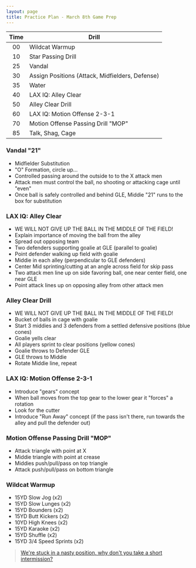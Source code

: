 ```yaml
---
layout: page
title: Practice Plan - March 8th Game Prep
---
```


| Time | Drill |
| :---: | --- |
| 00 | Wildcat Warmup |
| 10 | Star Passing Drill |
| 25 | Vandal |
| 30 | Assign Positions (Attack, Midfielders, Defense) |
| 35 | Water |
| 40 | LAX IQ: Alley Clear |
| 50 | Alley Clear Drill |
| 60 | LAX IQ: Motion Offense 2-3-1 | 
| 70 | Motion Offense Passing Drill "MOP"| 
| 85 | Talk, Shag, Cage | 


### Vandal "21"

* Midfielder Substitution
* "O" Formation, circle up...
* Controlled passing around the outside to to the X attack men
* Attack men must control the ball, no shooting or attacking cage until "even"
* Once ball is safely controlled and behind GLE, Middie "21" runs to the box for substitution

### LAX IQ: Alley Clear

* WE WILL NOT GIVE UP THE BALL IN THE MIDDLE OF THE FIELD!
* Explain importance of moving the ball from the alley
* Spread out opposing team
* Two defenders supporting goalie at GLE (parallel to goalie)
* Point defender walking up field with goalie
* Middie in each alley (perpendicular to GLE defenders)
* Center Mid sprinting/cutting at an angle across field for skip pass
* Two attack men line up on side favoring ball, one near center field, one near GLE
* Point attack lines up on opposing alley from other attack men

### Alley Clear Drill

* WE WILL NOT GIVE UP THE BALL IN THE MIDDLE OF THE FIELD!
* Bucket of balls in cage with goalie
* Start 3 middies and 3 defenders from a settled defensive positions (blue cones)
* Goalie yells clear
* All players sprint to clear positions (yellow cones)
* Goalie throws to Defender GLE
* GLE throws to Middie
* Rotate Middie line, repeat

### LAX IQ: Motion Offense 2-3-1 

* Introduce "gears" concept
* When ball moves from the top gear to the lower gear it "forces" a rotation
* Look for the cutter
* Introduce "Run Away" concept (if the pass isn't there, run towards the alley and pull the defender out)

### Motion Offense Passing Drill "MOP"

* Attack triangle with point at X
* Middie triangle with point at crease
* Middies push/pull/pass on top triangle
* Attack push/pull/pass on bottom triangle

### Wildcat Warmup

* 15YD Slow Jog (x2)
* 15YD Slow Lunges (x2)
* 15YD Bounders (x2)
* 15YD Butt Kickers (x2)
* 10YD High Knees (x2)
* 15YD Karaoke (x2)
* 15YD Shuffle (x2)
* 15YD 3/4 Speed Sprints (x2)

> [We're stuck in a nasty position, why don't you take a short intermission?](http://www.songlyrics.com/monty-python/run-away!-lyrics/)